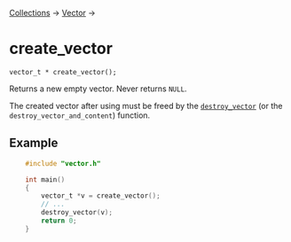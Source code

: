 [Collections](../collections.md) &rarr; [Vector](vector.md) &rarr;

# create_vector

    vector_t * create_vector();

Returns a new empty vector. Never returns `NULL`.

The created vector after using must be freed by the [`destroy_vector`](destroy_vector.md) (or the `destroy_vector_and_content`) function.

## Example

```c
    #include "vector.h"

    int main()
    {
        vector_t *v = create_vector();
        // ...
        destroy_vector(v);
        return 0;
    }
```
